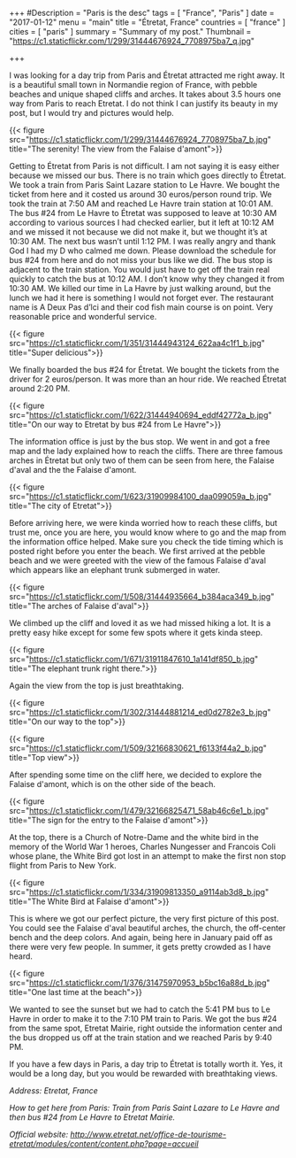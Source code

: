 +++
#Description = "Paris is the desc"
tags = [ "France", "Paris" ]
date = "2017-01-12"
menu = "main"
title = "Étretat, France"
countries = [ "france" ]
cities = [ "paris" ]
summary = "Summary of my post."
Thumbnail = "https://c1.staticflickr.com/1/299/31444676924_7708975ba7_q.jpg"

+++

I was looking for a day trip from Paris and Étretat attracted me right away. It is a beautiful small town in Normandie region of France, with pebble beaches and unique shaped cliffs and arches. It takes about 3.5 hours one way from Paris to reach Etretat. I do not think I can justify its beauty in my post, but I would try and pictures would help.

{{< figure src="https://c1.staticflickr.com/1/299/31444676924_7708975ba7_b.jpg" title="The serenity! The view from the Falaise d'amont">}}


Getting to Étretat from Paris is not difficult. I am not saying it is easy either because we missed our bus. There is no train which goes directly to Étretat. We took a train from Paris Saint Lazare station to Le Havre. We bought the ticket from here and it costed us around 30 euros/person round trip. We took the train at 7:50 AM and reached Le Havre train station at 10:01 AM. The bus #24 from Le Havre to Étretat was supposed to leave at 10:30 AM according to various sources I had checked earlier, but it left at 10:12 AM and we missed it not because we did not make it, but we thought it’s at 10:30 AM. The next bus wasn’t until 1:12 PM. I was really angry and thank God I had my D who calmed me down. Please download the schedule for bus #24 from here and do not miss your bus like we did. The bus stop is adjacent to the train station. You would just have to get off the train real quickly to catch the bus at 10:12 AM. I don’t know why they changed it from 10:30 AM. We killed our time in La Havre by just walking around, but the lunch we had it here is something I would not forget ever. The restaurant name is A Deux Pas d’lci and their cod fish main course is on point. Very reasonable price and wonderful service.

{{< figure src="https://c1.staticflickr.com/1/351/31444943124_622aa4c1f1_b.jpg" title="Super delicious">}}


We finally boarded the bus #24 for Étretat. We bought the tickets from the driver for 2 euros/person. It was more than an hour ride. We reached Étretat around 2:20 PM.

{{< figure src="https://c1.staticflickr.com/1/622/31444940694_eddf42772a_b.jpg" title="On our way to Etretat by bus #24 from Le Havre">}}


The information office is just by the bus stop. We went in and got a free map and the lady explained how to reach the cliffs. There are three famous arches in Étretat but only two of them can be seen from here, the Falaise d'aval and the the Falaise d'amont.

{{< figure src="https://c1.staticflickr.com/1/623/31909984100_daa099059a_b.jpg" title="The city of Etretat">}}

Before arriving here, we were kinda worried how to reach these cliffs, but trust me, once you are here, you would know where to go and the map from the information office helped. Make sure you check the tide timing which is posted right before you enter the beach. We first arrived at the pebble beach and we were greeted with the view of the famous Falaise d'aval which appears like an elephant trunk submerged in water.

{{< figure src="https://c1.staticflickr.com/1/508/31444935664_b384aca349_b.jpg" title="The arches of Falaise d'aval">}}

We climbed up the cliff and loved it as we had missed hiking a lot. It is a pretty easy hike except for some few spots where it gets kinda steep.

{{< figure src="https://c1.staticflickr.com/1/671/31911847610_1a141df850_b.jpg" title="The elephant trunk right there.">}}


Again the view from the top is just breathtaking.

{{< figure src="https://c1.staticflickr.com/1/302/31444881214_ed0d2782e3_b.jpg" title="On our way to the top">}}

{{< figure src="https://c1.staticflickr.com/1/509/32166830621_f6133f44a2_b.jpg" title="Top view">}}

After spending some time on the cliff here, we decided to explore the Falaise d'amont, which is on the other side of the beach.

{{< figure src="https://c1.staticflickr.com/1/479/32166825471_58ab46c6e1_b.jpg" title="The sign for the entry to the Falaise d'amont">}}

At the top, there is a Church of Notre-Dame and the white bird in the memory of the World War 1 heroes, Charles Nungesser and Francois Coli whose plane, the White Bird got lost in an attempt to make the first non stop flight from Paris to New York.

{{< figure src="https://c1.staticflickr.com/1/334/31909813350_a9114ab3d8_b.jpg" title="The White Bird at Falaise d'amont">}}


This is where we got our perfect picture, the very first picture of this post. You could see the Falaise d'aval beautiful arches, the church, the off-center bench and the deep colors. And again, being here in January paid off as there were very few people. In summer, it gets pretty crowded as I have heard.

{{< figure src="https://c1.staticflickr.com/1/376/31475970953_b5bc16a88d_b.jpg" title="One last time at the beach">}}


We wanted to see the sunset but we had to catch the 5:41 PM bus to Le Havre in order to make it to the 7:10 PM train to Paris. We got the bus #24 from the same spot, Etretat Mairie, right outside the information center and the bus dropped us off at the train station and we reached Paris by 9:40 PM.

If you have a few days in Paris, a day trip to Étretat is totally worth it. Yes, it would be a long day, but you would be rewarded with breathtaking views.

*Address: Etretat, France*

*How to get here from Paris: Train from Paris Saint Lazare to Le Havre and then bus #24 from Le Havre to Etretat Mairie.*

*Official website: http://www.etretat.net/office-de-tourisme-etretat/modules/content/content.php?page=accueil*
